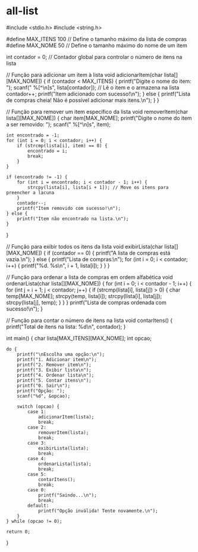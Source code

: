 # all-list
#include <stdio.h>
#include <string.h>

#define MAX_ITENS 100  // Define o tamanho máximo da lista de compras
#define MAX_NOME 50    // Define o tamanho máximo do nome de um item

int contador = 0; // Contador global para controlar o número de itens na lista

// Função para adicionar um item à lista
void adicionarItem(char lista[][MAX_NOME]) {
    if (contador < MAX_ITENS) {
        printf("Digite o nome do item: ");
        scanf(" %[^\n]s", lista[contador]); // Lê o item e o armazena na lista
        contador++;
        printf("Item adicionado com sucesso!\n");
    } else {
        printf("Lista de compras cheia! Não é possível adicionar mais itens.\n");
    }
}

// Função para remover um item específico da lista
void removerItem(char lista[][MAX_NOME]) {
    char item[MAX_NOME];
    printf("Digite o nome do item a ser removido: ");
    scanf(" %[^\n]s", item);

    int encontrado = -1;
    for (int i = 0; i < contador; i++) {
        if (strcmp(lista[i], item) == 0) {
            encontrado = i;
            break;
        }
    }

    if (encontrado != -1) {
        for (int i = encontrado; i < contador - 1; i++) {
            strcpy(lista[i], lista[i + 1]); // Move os itens para preencher a lacuna
        }
        contador--;
        printf("Item removido com sucesso!\n");
    } else {
        printf("Item não encontrado na lista.\n");
    }
}

// Função para exibir todos os itens da lista
void exibirLista(char lista[][MAX_NOME]) {
    if (contador == 0) {
        printf("A lista de compras está vazia.\n");
    } else {
        printf("Lista de compras:\n");
        for (int i = 0; i < contador; i++) {
            printf("%d. %s\n", i + 1, lista[i]);
        }
    }
}

// Função para ordenar a lista de compras em ordem alfabética
void ordenarLista(char lista[][MAX_NOME]) {
    for (int i = 0; i < contador - 1; i++) {
        for (int j = i + 1; j < contador; j++) {
            if (strcmp(lista[i], lista[j]) > 0) {
                char temp[MAX_NOME];
                strcpy(temp, lista[i]);
                strcpy(lista[i], lista[j]);
                strcpy(lista[j], temp);
            }
        }
    }
    printf("Lista de compras ordenada com sucesso!\n");
}

// Função para contar o número de itens na lista
void contarItens() {
    printf("Total de itens na lista: %d\n", contador);
}

int main() {
    char lista[MAX_ITENS][MAX_NOME];
    int opcao;

    do {
        printf("\nEscolha uma opção:\n");
        printf("1. Adicionar item\n");
        printf("2. Remover item\n");
        printf("3. Exibir lista\n");
        printf("4. Ordenar lista\n");
        printf("5. Contar itens\n");
        printf("0. Sair\n");
        printf("Opção: ");
        scanf("%d", &opcao);

        switch (opcao) {
            case 1:
                adicionarItem(lista);
                break;
            case 2:
                removerItem(lista);
                break;
            case 3:
                exibirLista(lista);
                break;
            case 4:
                ordenarLista(lista);
                break;
            case 5:
                contarItens();
                break;
            case 0:
                printf("Saindo...\n");
                break;
            default:
                printf("Opção inválida! Tente novamente.\n");
        }
    } while (opcao != 0);

    return 0;
}
  
